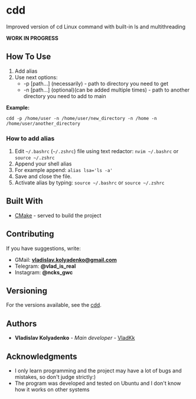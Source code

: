 # cdd

Improved version of cd Linux command with built-in ls and multithreading

**WORK IN PROGRESS**

## How To Use

1. Add alias
2. Use next options:
    * -p [path...] (necessarily) - path to directory you need to get
    * -n [path...] (optional)(can be added multiple times) - path to another directory you need to add to main
    
**Example:**
```
cdd -p /home/user -n /home/user/new_directory -n /home -n /home/user/another_directory
```

### How to add alias
1. Edit ```~/.bashrc``` (```~/.zshrc```) file using text redactor: ```nvim ~/.bashrc``` or ```source ~/.zshrc```
2. Append your shell alias
3. For example append: ```alias lsa='ls -a'```
4. Save and close the file.
5. Activate alias by typing: ```source ~/.bashrc``` or ```source ~/.zshrc```

## Built With

* [CMake](https://cmake.org/) - served to build the project

## Contributing

If you have suggestions, write: 
* GMail: **vladislav.kolyadenko@gmail.com**
* Telegram: **@vlad_is_real** 
* Instagram: **@ncks_gwc**

## Versioning

For the versions available, see the [cdd](https://github.com/VladKk/cdd). 

## Authors

* **Vladislav Kolyadenko** - *Main developer* - [VladKk](https://github.com/VladKk)

## Acknowledgments

* I only learn programming and the project may have a lot of bugs and mistakes, so don't judge strictly:)
* The program was developed and tested on Ubuntu and I don't know how it works on other systems
